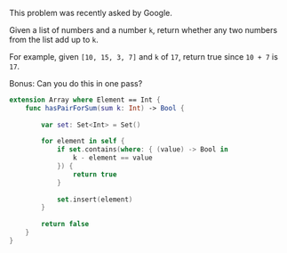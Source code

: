 This problem was recently asked by Google.

Given a list of numbers and a number `k`, return whether any two numbers from the list add up to `k`.

For example, given `[10, 15, 3, 7]` and `k` of `17`, return true since `10 + 7` is `17`.

Bonus: Can you do this in one pass?

```swift
extension Array where Element == Int {
    func hasPairForSum(sum k: Int) -> Bool {
        
        var set: Set<Int> = Set()
        
        for element in self {
            if set.contains(where: { (value) -> Bool in
                k - element == value
            }) {
                return true
            }
            
            set.insert(element)
        }
        
        return false
    }
}
```
